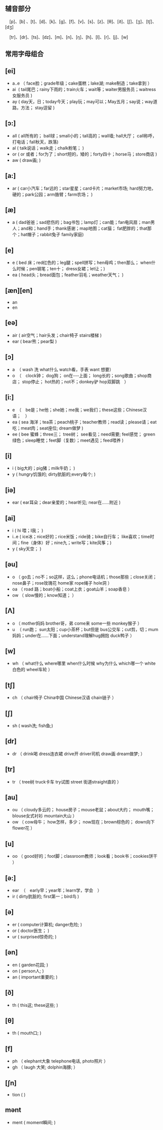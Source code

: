 辅音部分
-----------
　[p]、[b] 、[t]、[d]、[k]、[g]、[f]、[v]、[s]、[z]、[θ]、[ð]、[ʃ]、[ʒ]、[tʃ]、[dʒ]

　[tr]、[dr]、[ts]、[dz]、[m]、[n]、[ŋ]、[h]、[l]、[r]、[j]、[w]
 
 
 常用字母组合
 -----------
 
 [ei]
 -----
 - a..e （ face脸；grade年级；cake蛋糕；lake湖;  make制造；take拿到 ）
 - ai  ( tail尾巴；rainy下雨的；train火车；wait等；waiter男服务员；waitress女服务员 )
 - ay  ( day天，日；today今天；play玩；may可以；May五月；say说；way道路，方法；  stay逗留 )
 
 [ɔ:]
 ------
 - all ( all所有的； ball球；small小的；tall高的；wall墙;  hall大厅； call称呼，打电话；fall秋天，跌落)
 - al ( talk说话；walk走；chalk粉笔； )
 - or ( or 或者；for为了；short短的，矮的；forty四十；horse马；store商店 )
 - aw ( draw画;  )
 
 [a:]
 -----
 - ar  ( car小汽车；far远的；star星星；card卡片；market市场; hard努力地，硬的；park公园；arm胳臂；farm农场； )
 
 
 [æ]
 ----
 - a  ( dad爸爸；sad悲伤的；bag书包；lamp灯；can能；fan电风扇；man男人；and和；hand手；thank感谢；map地图；cat猫； fat肥胖的；that那个；hat帽子；rabbit兔子  family家庭)
 
 
 [e]
 ---
 - e  (  bed 床；red红色的；leg腿；spell拼写；hen母鸡；then那么； when什么时候；pen钢笔；ten十；  dress女裙；let让；)
 - ea  ( head头；bread面包；feather羽毛；weather天气； )
 
 [æn][en]
 ---------
 - an 
 - en
 
 
 [eə]
 -----
 - air ( air空气；hair头发；chair椅子  stairs楼梯 )
 - ear ( bear熊；pear梨 )
 
 [ɔ]
 ---
 - a　（ wash 洗     what什么        watch看，手表      want 想要）
 - o　（　clock钟；  dog狗；  on在---上面；  long长的；song歌曲；shop商店；  stop停止；  hot热的；not不；donkey驴  hop双脚跳　）
 
 [i:]
 ----
 - e　（　be是；he他；she她；me我；we我们；these这些；Chinese汉语；　）
 - ea (  sea 海洋；tea茶；peach桃子；teacher教师；read读；please请；eat吃；meat肉；seat座位;  dream做梦 )
 - ee ( bee 蜜蜂；three三；  tree树；  see看见；need需要; feel感觉； green绿色；sleep睡觉；feet脚（复数）；meet遇见；feed喂养 )
 
 
 [i]
 ----
 - i  ( big大的；pig猪；milk牛奶； )
 - y  ( hungry饥饿的; dirty肮脏的;every每个; )
 
 [iə]
 -----
 - ear  ( ear耳朵；dear亲爱的；hear听见;  near在……附近 )
 
 
 [ai]
 -----
 - i ( hi 喂；I我； )
 - i..e ( ice冰；nice好的；rice米饭；ride骑；bike自行车； like喜欢；time时间；fine（身体）好；nine九；write写；kite风筝；)
 - y  ( sky天空； )
 
 [əu]
 ----
 - o （ go去；no不；so这样，这么；phone电话机；those那些；close关闭；nose鼻子；rose玫瑰花  home家   rope绳子  hole洞 ）
 - oa （  road 路；boat小船；coat上衣；goat山羊；soap香皂 ）
 - ow （ slow慢的；know知道； ）
 
 [Λ]
 ----
 - o （ mother妈妈   brother哥，弟  come来 some一些  monkey猴子 ）
 - u  （ run跑；  sun太阳；cup小茶杯；but但是  bus公交车；cut剪，切；mum妈妈；under在……下面；understand理解hug拥抱  duck鸭子 ）
 
 [w]
 ----
 - wh （ what什么  where哪里  when什么时候  why为什么  which哪一个 white白色的  wheel车轮 ）
 
 [tʃ]
 -----
 - ch （ chair椅子  China中国  Chinese汉语   chain链子 ）
 
 [ʃ]
 ----
 - sh ( wash洗;  fish鱼;)
 
 [dr]
 -----
 - dr （ drink喝   dress连衣裙   drive开   driver司机  draw画  dream做梦;  ）
 
 [tr]
 ----
 - tr （ tree树  truck卡车  try试图 street 街道straight直的 ）
 

 [au]
 -----
 - ou （ cloudy多云的；  house房子；mouse老鼠；about大约； mouth嘴；  blouse女式衬衫  mountain大山 ）
 - ow （  cow母牛；  how怎样，多少；  now现在；brown棕色的；  down向下   flower花 ）
 
 [u]
 ----
 - oo （ good好的；foot脚；classroom教师；look看；book书；cookies饼干 ）
 
 [ə:]
 -----
 - ear  （　early早；year年；learn学，学会　）
 - ir ( dirty肮脏的; first第一；bird鸟 )
 
 [ə] 
 ----
 - er ( computer计算机; danger危险;  )
 - or ( doctor医生； )
 - ur ( surprised惊奇的; )
 
 [ən] 
 ------
 - en ( garden花园;  )
 - on ( person人; )
 - an ( important重要的; )
 
 [ð]
 ----
 - th ( this这;  these这些; )
 
 [θ]
 ----
 - th  ( mouth口; )
 
 [f]
 ----
 - ph （  elephant大象  telephone电话, photo照片 ）
 - gh （ laugh 大笑; dolphin海豚; ）
 
 [ʃn]
 -----
 - tion (  )
 
 mənt
 ----
 - ment ( moment瞬间;  )
 

 
 
 
 
 
 
 
 
